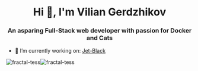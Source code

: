 <h1 align="center">Hi 👋, I'm Vilian Gerdzhikov</h1>
<h3 align="center">An asparing Full-Stack web developer with passion for Docker and Cats</h3>

- 🔭 I’m currently working on: [Jet-Black](https://github.com/Azure-Blade/Jet-Black)

<div align="center" style='display:flex; flex-wrap:wrap;'>
  <img align="center" src="https://github-readme-stats.vercel.app/api/top-langs/?username=Fractal-Tess&layout=compact&theme=dark&langs_count=8" alt="fractal-tess" />
  <br/>
  <br/>
  <img align="center" src="https://github-readme-streak-stats.herokuapp.com/?user=fractal-tess&" alt="fractal-tess" />
</div>
